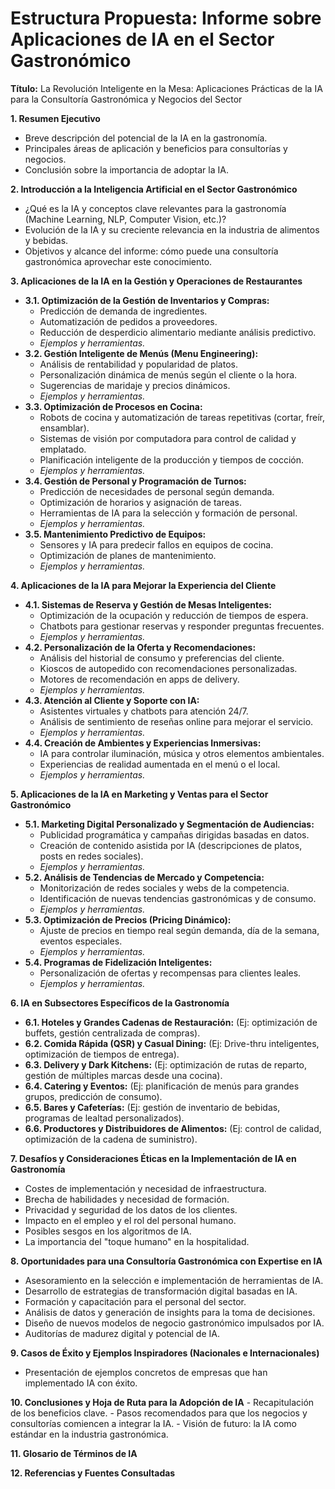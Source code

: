 # Estructura Propuesta: Informe sobre Aplicaciones de IA en el Sector Gastronómico

**Título:** La Revolución Inteligente en la Mesa: Aplicaciones Prácticas de la IA para la Consultoría Gastronómica y Negocios del Sector

**1. Resumen Ejecutivo**
   - Breve descripción del potencial de la IA en la gastronomía.
   - Principales áreas de aplicación y beneficios para consultorías y negocios.
   - Conclusión sobre la importancia de adoptar la IA.

**2. Introducción a la Inteligencia Artificial en el Sector Gastronómico**
   - ¿Qué es la IA y conceptos clave relevantes para la gastronomía (Machine Learning, NLP, Computer Vision, etc.)?
   - Evolución de la IA y su creciente relevancia en la industria de alimentos y bebidas.
   - Objetivos y alcance del informe: cómo puede una consultoría gastronómica aprovechar este conocimiento.

**3. Aplicaciones de la IA en la Gestión y Operaciones de Restaurantes**
   - **3.1. Optimización de la Gestión de Inventarios y Compras:**
      - Predicción de demanda de ingredientes.
      - Automatización de pedidos a proveedores.
      - Reducción de desperdicio alimentario mediante análisis predictivo.
      - *Ejemplos y herramientas.*
   - **3.2. Gestión Inteligente de Menús (Menu Engineering):**
      - Análisis de rentabilidad y popularidad de platos.
      - Personalización dinámica de menús según el cliente o la hora.
      - Sugerencias de maridaje y precios dinámicos.
      - *Ejemplos y herramientas.*
   - **3.3. Optimización de Procesos en Cocina:**
      - Robots de cocina y automatización de tareas repetitivas (cortar, freír, ensamblar).
      - Sistemas de visión por computadora para control de calidad y emplatado.
      - Planificación inteligente de la producción y tiempos de cocción.
      - *Ejemplos y herramientas.*
   - **3.4. Gestión de Personal y Programación de Turnos:**
      - Predicción de necesidades de personal según demanda.
      - Optimización de horarios y asignación de tareas.
      - Herramientas de IA para la selección y formación de personal.
      - *Ejemplos y herramientas.*
   - **3.5. Mantenimiento Predictivo de Equipos:**
      - Sensores y IA para predecir fallos en equipos de cocina.
      - Optimización de planes de mantenimiento.
      - *Ejemplos y herramientas.*

**4. Aplicaciones de la IA para Mejorar la Experiencia del Cliente**
   - **4.1. Sistemas de Reserva y Gestión de Mesas Inteligentes:**
      - Optimización de la ocupación y reducción de tiempos de espera.
      - Chatbots para gestionar reservas y responder preguntas frecuentes.
      - *Ejemplos y herramientas.*
   - **4.2. Personalización de la Oferta y Recomendaciones:**
      - Análisis del historial de consumo y preferencias del cliente.
      - Kioscos de autopedido con recomendaciones personalizadas.
      - Motores de recomendación en apps de delivery.
      - *Ejemplos y herramientas.*
   - **4.3. Atención al Cliente y Soporte con IA:**
      - Asistentes virtuales y chatbots para atención 24/7.
      - Análisis de sentimiento de reseñas online para mejorar el servicio.
      - *Ejemplos y herramientas.*
   - **4.4. Creación de Ambientes y Experiencias Inmersivas:**
      - IA para controlar iluminación, música y otros elementos ambientales.
      - Experiencias de realidad aumentada en el menú o el local.
      - *Ejemplos y herramientas.*

**5. Aplicaciones de la IA en Marketing y Ventas para el Sector Gastronómico**
   - **5.1. Marketing Digital Personalizado y Segmentación de Audiencias:**
      - Publicidad programática y campañas dirigidas basadas en datos.
      - Creación de contenido asistida por IA (descripciones de platos, posts en redes sociales).
      - *Ejemplos y herramientas.*
   - **5.2. Análisis de Tendencias de Mercado y Competencia:**
      - Monitorización de redes sociales y webs de la competencia.
      - Identificación de nuevas tendencias gastronómicas y de consumo.
      - *Ejemplos y herramientas.*
   - **5.3. Optimización de Precios (Pricing Dinámico):**
      - Ajuste de precios en tiempo real según demanda, día de la semana, eventos especiales.
      - *Ejemplos y herramientas.*
   - **5.4. Programas de Fidelización Inteligentes:**
      - Personalización de ofertas y recompensas para clientes leales.
      - *Ejemplos y herramientas.*

**6. IA en Subsectores Específicos de la Gastronomía**
   - **6.1. Hoteles y Grandes Cadenas de Restauración:** (Ej: optimización de buffets, gestión centralizada de compras).
   - **6.2. Comida Rápida (QSR) y Casual Dining:** (Ej: Drive-thru inteligentes, optimización de tiempos de entrega).
   - **6.3. Delivery y Dark Kitchens:** (Ej: optimización de rutas de reparto, gestión de múltiples marcas desde una cocina).
   - **6.4. Catering y Eventos:** (Ej: planificación de menús para grandes grupos, predicción de consumo).
   - **6.5. Bares y Cafeterías:** (Ej: gestión de inventario de bebidas, programas de lealtad personalizados).
   - **6.6. Productores y Distribuidores de Alimentos:** (Ej: control de calidad, optimización de la cadena de suministro).

**7. Desafíos y Consideraciones Éticas en la Implementación de IA en Gastronomía**
   - Costes de implementación y necesidad de infraestructura.
   - Brecha de habilidades y necesidad de formación.
   - Privacidad y seguridad de los datos de los clientes.
   - Impacto en el empleo y el rol del personal humano.
   - Posibles sesgos en los algoritmos de IA.
   - La importancia del "toque humano" en la hospitalidad.

**8. Oportunidades para una Consultoría Gastronómica con Expertise en IA**
   - Asesoramiento en la selección e implementación de herramientas de IA.
   - Desarrollo de estrategias de transformación digital basadas en IA.
   - Formación y capacitación para el personal del sector.
   - Análisis de datos y generación de insights para la toma de decisiones.
   - Diseño de nuevos modelos de negocio gastronómico impulsados por IA.
   - Auditorías de madurez digital y potencial de IA.

**9. Casos de Éxito y Ejemplos Inspiradores (Nacionales e Internacionales)**
   - Presentación de ejemplos concretos de empresas que han implementado IA con éxito.

**10. Conclusiones y Hoja de Ruta para la Adopción de IA**
    - Recapitulación de los beneficios clave.
    - Pasos recomendados para que los negocios y consultorías comiencen a integrar la IA.
    - Visión de futuro: la IA como estándar en la industria gastronómica.

**11. Glosario de Términos de IA**

**12. Referencias y Fuentes Consultadas**

